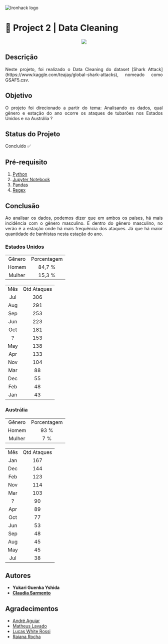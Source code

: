 ![Ironhack logo](https://i.imgur.com/1QgrNNw.png)

# 🧹 Project 2 | Data Cleaning

<p align="center">
  <img src="https://media.giphy.com/media/Ycr587EkQo8KY/giphy.gif">
</p>


## Descrição
<p align="justify">Neste projeto, foi realizado o Data Cleaning do dataset [Shark Attack](https://www.kaggle.com/teajay/global-shark-attacks), nomeado como GSAF5.csv.</p>

## Objetivo 
<p align="justify">O projeto foi direcionado a partir do tema: Analisando os dados, qual gênero e estação do ano ocorre os ataques de tubarões nos Estados Unidos e na Austrália ?</p>

## Status do Projeto
Concluido ✅

## Pré-requisito
1. [Python](https://www.python.org/)
2. [Jupyter Notebook](https://jupyter.org/try)
3. [Pandas](https://pandas.pydata.org/)
4. [Regex](https://pypi.org/project/regex/)

## Conclusão

<p align="justify">Ao analisar os dados, podemos dizer que em ambos os países, há mais incidência com o gênero masculino. E dentro do gênero masculino, no verão é a estação onde há mais frequência dos ataques. Já que há maior quantidade de banhistas nesta estação do ano.</p>

### Estados Unidos
<TABLE>
	<TR>
		<TD ALIGN="center">Gênero</TD>
		<TD ALIGN="center">Porcentagem</TD>
	<TR>
		<TD ALIGN="center">Homem</TD>
		<TD ALIGN="center">84,7 %</TD>
	<TR>
		<TD ALIGN="center">Mulher</TD>
		<TD ALIGN="center">15,3 %</TD>
</TABLE>

<TABLE>
	<TR>
		<TD ALIGN="center">Mês</TD>
		<TD ALIGN="center">Qtd Ataques</TD>
	<TR>
		<TD ALIGN="center">Jul</TD>
		<TD ALIGN="center">306</TD>
    <TR>
		<TD ALIGN="center">Aug</TD>
		<TD ALIGN="center">291</TD>
	<TR>
		<TD ALIGN="center">Sep</TD>
		<TD ALIGN="center">253</TD>
	<TR>
		<TD ALIGN="center">Jun</TD>
		<TD ALIGN="center">223</TD>
	<TR>
		<TD ALIGN="center">Oct</TD>
		<TD ALIGN="center">181</TD>
	<TR>
		<TD ALIGN="center">?</TD>
		<TD ALIGN="center">153</TD>
	<TR>
		<TD ALIGN="center">May</TD>
		<TD ALIGN="center">138</TD>
	<TR>
		<TD ALIGN="center">Apr</TD>
		<TD ALIGN="center">133</TD>
	<TR>
		<TD ALIGN="center">Nov</TD>
		<TD ALIGN="center">104</TD>
	<TR>
		<TD ALIGN="center">Mar</TD>
		<TD ALIGN="center">88</TD>
	<TR>
		<TD ALIGN="center">Dec</TD>
		<TD ALIGN="center">55</TD>
	<TR>
		<TD ALIGN="center">Feb</TD>
		<TD ALIGN="center">48</TD>
	<TR>
		<TD ALIGN="center">Jan</TD>
		<TD ALIGN="center">43</TD>
</TABLE>

### Austrália
<TABLE>
	<TR>
		<TD ALIGN="center">Gênero</TD>
		<TD ALIGN="center">Porcentagem</TD>
	<TR>
		<TD ALIGN="center">Homem</TD>
		<TD ALIGN="center">93 %</TD>
	<TR>
		<TD ALIGN="center">Mulher</TD>
		<TD ALIGN="center">7 %</TD>
</TABLE>

<TABLE>
	<TR>
		<TD ALIGN="center">Mês</TD>
		<TD ALIGN="center">Qtd Ataques</TD>
	<TR>
		<TD ALIGN="center">Jan</TD>
		<TD ALIGN="center">167</TD>
    <TR>
		<TD ALIGN="center">Dec</TD>
		<TD ALIGN="center">144</TD>
	<TR>
		<TD ALIGN="center">Feb</TD>
		<TD ALIGN="center">123</TD>
	<TR>
		<TD ALIGN="center">Nov</TD>
		<TD ALIGN="center">114</TD>
	<TR>
		<TD ALIGN="center">Mar</TD>
		<TD ALIGN="center">103</TD>
	<TR>
		<TD ALIGN="center">?</TD>
		<TD ALIGN="center">90</TD>
	<TR>
		<TD ALIGN="center">Apr</TD>
		<TD ALIGN="center">89</TD>
	<TR>
		<TD ALIGN="center">Oct</TD>
		<TD ALIGN="center">77</TD>
	<TR>
		<TD ALIGN="center">Jun</TD>
		<TD ALIGN="center">53</TD>
	<TR>
		<TD ALIGN="center">Sep</TD>
		<TD ALIGN="center">48</TD>
	<TR>
		<TD ALIGN="center">Aug</TD>
		<TD ALIGN="center">45</TD>
	<TR>
		<TD ALIGN="center">May</TD>
		<TD ALIGN="center">45</TD>
	<TR>
		<TD ALIGN="center">Jul</TD>
		<TD ALIGN="center">38</TD>
</TABLE>

## Autores
+ **Yukari Guenka Yshida**
+ **[Claudia Sarmento](github.com/claudia-sarmento)**

## Agradecimentos
+ [André Aguiar](https://github.com/aguiarandre)
+ [Matheus Lavado](https://github.com/matheuslavado)
+ [Lucas White Rossi](https://github.com/LucasWhiteRossi)
+ [Raiana Rocha](https://github.com/Rairocha)